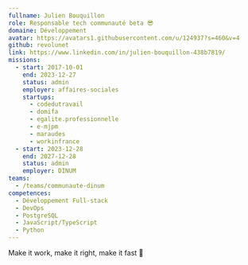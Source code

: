 ```yaml
---
fullname: Julien Bouquillon
role: Responsable tech communauté beta 😎
domaine: Développement
avatar: https://avatars1.githubusercontent.com/u/124937?s=460&v=4
github: revolunet
link: https://www.linkedin.com/in/julien-bouquillon-438b7819/
missions:
  - start: 2017-10-01
    end: 2023-12-27
    status: admin
    employer: affaires-sociales
    startups:
      - codedutravail
      - domifa
      - egalite.professionnelle
      - e-mjpm
      - maraudes
      - workinfrance
  - start: 2023-12-28
    end: 2027-12-28
    status: admin
    employer: DINUM
teams:
  - /teams/communaute-dinum
competences:
  - Développement Full-stack
  - DevOps
  - PostgreSQL
  - JavaScript/TypeScript
  - Python
---
```

Make it work, make it right, make it fast 🚀
